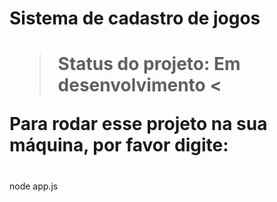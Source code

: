 <h1> Sistema de cadastro de jogos<h1>


>Status do projeto: Em desenvolvimento <

Para rodar esse projeto na sua máquina, por favor digite:

#
node app.js
#
